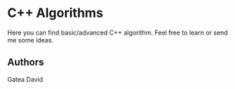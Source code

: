 # C++ Algorithms

Here you can find basic/advanced C++ algorithm.
Feel free to learn or send me some ideas.

## Authors

Gatea David

